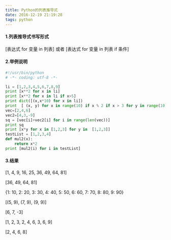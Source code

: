 ```yaml
---
title: Python的列表推导式
date: 2016-12-19 21:19:28
tags: python
---
```

#### 1.列表推导式书写形式
[表达式 for 变量 in 列表]    或者  [表达式 for 变量 in 列表 if 条件]

#### 2.举例说明
```python
#!/usr/bin/python
# -*- coding: utf-8 -*-

li = [1,2,3,4,5,6,7,8,9]
print [x**2 for x in li]
print [x**2 for x in li if x>5]
print dict([(x,x*10) for x in li])
print  [ (x, y) for x in range(10) if x % 2 if x > 3 for y in range(10) if y > 7 if y != 8 ]
vec=[2,4,6]
vec2=[4,3,-9]
sq = [vec[i]+vec2[i] for i in range(len(vec))]
print sq
print [x*y for x in [1,2,3] for y in  [1,2,3]]
testList = [1,2,3,4]
def mul2(x):
    return x*2
print [mul2(i) for i in testList]
```
#### 3.结果
[1, 4, 9, 16, 25, 36, 49, 64, 81]

[36, 49, 64, 81]

{1: 10, 2: 20, 3: 30, 4: 40, 5: 50, 6: 60, 7: 70, 8: 80, 9: 90}

[(5, 9), (7, 9), (9, 9)]

[6, 7, -3]

[1, 2, 3, 2, 4, 6, 3, 6, 9]

[2, 4, 6, 8]